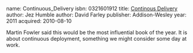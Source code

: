name: Continuous_Delivery
isbn: 0321601912
title: [Continous Delivery](http://amzn.com/0321601912)
author: Jez Humble
author: David Farley
publisher: Addison-Wesley
year: 2011
acquired: 2010-08-10

Martin Fowler said this would be the most influential book of the year.  It is
about continuous deployment, something we might consider some day at work.
